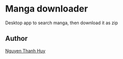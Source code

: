 # Manga downloader

Desktop app to search manga, then download it as zip

## Author

[Nguyen Thanh Huy](https://fb.com/NTH.Clone)
